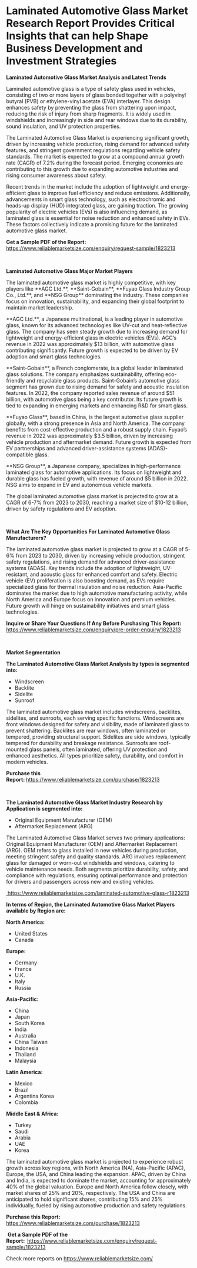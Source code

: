 <p><h1>Laminated Automotive Glass Market Research Report Provides Critical Insights that can help Shape Business Development and Investment Strategies</h1></p><p><strong>Laminated Automotive Glass Market Analysis and Latest Trends</strong></p>
<p><p>Laminated automotive glass is a type of safety glass used in vehicles, consisting of two or more layers of glass bonded together with a polyvinyl butyral (PVB) or ethylene-vinyl acetate (EVA) interlayer. This design enhances safety by preventing the glass from shattering upon impact, reducing the risk of injury from sharp fragments. It is widely used in windshields and increasingly in side and rear windows due to its durability, sound insulation, and UV protection properties.</p><p>The Laminated Automotive Glass Market is experiencing significant growth, driven by increasing vehicle production, rising demand for advanced safety features, and stringent government regulations regarding vehicle safety standards. The market is expected to grow at a compound annual growth rate (CAGR) of 7.2% during the forecast period. Emerging economies are contributing to this growth due to expanding automotive industries and rising consumer awareness about safety.</p><p>Recent trends in the market include the adoption of lightweight and energy-efficient glass to improve fuel efficiency and reduce emissions. Additionally, advancements in smart glass technology, such as electrochromic and heads-up display (HUD) integrated glass, are gaining traction. The growing popularity of electric vehicles (EVs) is also influencing demand, as laminated glass is essential for noise reduction and enhanced safety in EVs. These factors collectively indicate a promising future for the laminated automotive glass market.</p></p>
<p><strong>Get a Sample PDF of the Report:&nbsp;</strong> <a href="https://www.reliablemarketsize.com/enquiry/request-sample/1823213?utm_campaign=2038&utm_medium=2&utm_source=Github&utm_content=ia&utm_term=21012025&utm_id=laminated-automotive-glass">https://www.reliablemarketsize.com/enquiry/request-sample/1823213</a></p>
<p>&nbsp;</p>
<p><strong>Laminated Automotive Glass Major Market Players</strong></p>
<p><p>The laminated automotive glass market is highly competitive, with key players like **AGC Ltd.**, **Saint-Gobain**, **Fuyao Glass Industry Group Co., Ltd.**, and **NSG Group** dominating the industry. These companies focus on innovation, sustainability, and expanding their global footprint to maintain market leadership.</p><p>**AGC Ltd.**, a Japanese multinational, is a leading player in automotive glass, known for its advanced technologies like UV-cut and heat-reflective glass. The company has seen steady growth due to increasing demand for lightweight and energy-efficient glass in electric vehicles (EVs). AGC’s revenue in 2022 was approximately $13 billion, with automotive glass contributing significantly. Future growth is expected to be driven by EV adoption and smart glass technologies.</p><p>**Saint-Gobain**, a French conglomerate, is a global leader in laminated glass solutions. The company emphasizes sustainability, offering eco-friendly and recyclable glass products. Saint-Gobain’s automotive glass segment has grown due to rising demand for safety and acoustic insulation features. In 2022, the company reported sales revenue of around $51 billion, with automotive glass being a key contributor. Its future growth is tied to expanding in emerging markets and enhancing R&D for smart glass.</p><p>**Fuyao Glass**, based in China, is the largest automotive glass supplier globally, with a strong presence in Asia and North America. The company benefits from cost-effective production and a robust supply chain. Fuyao’s revenue in 2022 was approximately $3.5 billion, driven by increasing vehicle production and aftermarket demand. Future growth is expected from EV partnerships and advanced driver-assistance systems (ADAS)-compatible glass.</p><p>**NSG Group**, a Japanese company, specializes in high-performance laminated glass for automotive applications. Its focus on lightweight and durable glass has fueled growth, with revenue of around $5 billion in 2022. NSG aims to expand in EV and autonomous vehicle markets.</p><p>The global laminated automotive glass market is projected to grow at a CAGR of 6-7% from 2023 to 2030, reaching a market size of $10-12 billion, driven by safety regulations and EV adoption.</p></p>
<p>&nbsp;</p>
<p><strong>What Are The Key Opportunities For Laminated Automotive Glass Manufacturers?</strong></p>
<p><p>The laminated automotive glass market is projected to grow at a CAGR of 5-6% from 2023 to 2030, driven by increasing vehicle production, stringent safety regulations, and rising demand for advanced driver-assistance systems (ADAS). Key trends include the adoption of lightweight, UV-resistant, and acoustic glass for enhanced comfort and safety. Electric vehicle (EV) proliferation is also boosting demand, as EVs require specialized glass for thermal insulation and noise reduction. Asia-Pacific dominates the market due to high automotive manufacturing activity, while North America and Europe focus on innovation and premium vehicles. Future growth will hinge on sustainability initiatives and smart glass technologies.</p></p>
<p><strong>Inquire or Share Your Questions If Any Before Purchasing This Report:</strong> <a href="https://www.reliablemarketsize.com/enquiry/pre-order-enquiry/1823213?utm_campaign=2038&utm_medium=2&utm_source=Github&utm_content=ia&utm_term=21012025&utm_id=laminated-automotive-glass">https://www.reliablemarketsize.com/enquiry/pre-order-enquiry/1823213</a></p>
<p>&nbsp;</p>
<p><strong>Market Segmentation</strong></p>
<p><strong>The Laminated Automotive Glass Market Analysis by types is segmented into:</strong></p>
<p><ul><li>Windscreen</li><li>Backlite</li><li>Sidelite</li><li>Sunroof</li></ul></p>
<p><p>The laminated automotive glass market includes windscreens, backlites, sidelites, and sunroofs, each serving specific functions. Windscreens are front windows designed for safety and visibility, made of laminated glass to prevent shattering. Backlites are rear windows, often laminated or tempered, providing structural support. Sidelites are side windows, typically tempered for durability and breakage resistance. Sunroofs are roof-mounted glass panels, often laminated, offering UV protection and enhanced aesthetics. All types prioritize safety, durability, and comfort in modern vehicles.</p></p>
<p><strong>Purchase this Report:&nbsp;</strong><a href="https://www.reliablemarketsize.com/purchase/1823213?utm_campaign=2038&utm_medium=2&utm_source=Github&utm_content=ia&utm_term=21012025&utm_id=laminated-automotive-glass">https://www.reliablemarketsize.com/purchase/1823213</a></p>
<p>&nbsp;</p>
<p><strong>The Laminated Automotive Glass Market Industry Research by Application is segmented into:</strong></p>
<p><ul><li>Original Equipment Manufacturer (OEM)</li><li>Aftermarket Replacement (ARG)</li></ul></p>
<p><p>The Laminated Automotive Glass Market serves two primary applications: Original Equipment Manufacturer (OEM) and Aftermarket Replacement (ARG). OEM refers to glass installed in new vehicles during production, meeting stringent safety and quality standards. ARG involves replacement glass for damaged or worn-out windshields and windows, catering to vehicle maintenance needs. Both segments prioritize durability, safety, and compliance with regulations, ensuring optimal performance and protection for drivers and passengers across new and existing vehicles.</p></p>
<p><a href="https://www.reliablemarketsize.com/laminated-automotive-glass-r1823213?utm_campaign=2038&utm_medium=2&utm_source=Github&utm_content=ia&utm_term=21012025&utm_id=laminated-automotive-glass">&nbsp;https://www.reliablemarketsize.com/laminated-automotive-glass-r1823213</a></p>
<p><strong>In terms of Region, the Laminated Automotive Glass Market Players available by Region are:</strong></p>
<p>
    <p> <strong> North America: </strong>
        <ul>
            <li>United States</li>
            <li>Canada</li>
        </ul>
        </p> 
    <p> <strong> Europe: </strong>
        <ul>
            <li>Germany</li>
            <li>France</li>
            <li>U.K.</li>
            <li>Italy</li>
            <li>Russia</li>
        </ul>
        </p> 
    <p> <strong> Asia-Pacific: </strong>
        <ul>
            <li>China</li>
            <li>Japan</li>
            <li>South Korea</li>
            <li>India</li>
            <li>Australia</li>
            <li>China Taiwan</li>
            <li>Indonesia</li>
            <li>Thailand</li>
            <li>Malaysia</li>
        </ul>
        </p> 
    <p> <strong> Latin America: </strong>
        <ul>
            <li>Mexico</li>
            <li>Brazil</li>
            <li>Argentina Korea</li>
            <li>Colombia</li>
        </ul>
        </p> 
    <p> <strong> Middle East & Africa: </strong>
        <ul>
            <li>Turkey</li>
            <li>Saudi</li>
            <li>Arabia</li>
            <li>UAE</li>
            <li>Korea</li>
        </ul>
    </p>
    </p>
<p><p>The laminated automotive glass market is projected to experience robust growth across key regions, with North America (NA), Asia-Pacific (APAC), Europe, the USA, and China leading the expansion. APAC, driven by China and India, is expected to dominate the market, accounting for approximately 40% of the global valuation. Europe and North America follow closely, with market shares of 25% and 20%, respectively. The USA and China are anticipated to hold significant shares, contributing 15% and 25% individually, fueled by rising automotive production and safety regulations.</p></p>
<p><strong>Purchase this Report: </strong><a href="https://www.reliablemarketsize.com/purchase/1823213?utm_campaign=2038&utm_medium=2&utm_source=Github&utm_content=ia&utm_term=21012025&utm_id=laminated-automotive-glass">https://www.reliablemarketsize.com/purchase/1823213</a></p>
<p>&nbsp;<strong>Get a Sample PDF of the Report:&nbsp;&nbsp;</strong><a href="https://www.reliablemarketsize.com/enquiry/request-sample/1823213?utm_campaign=2038&utm_medium=2&utm_source=Github&utm_content=ia&utm_term=21012025&utm_id=laminated-automotive-glass">https://www.reliablemarketsize.com/enquiry/request-sample/1823213</a></p>
<p><strong></strong></p>
<p>Check more reports on <a href="https://www.reliablemarketsize.com/?utm_campaign=2038&utm_medium=2&utm_source=Github&utm_content=ia&utm_term=21012025&utm_id=laminated-automotive-glass">https://www.reliablemarketsize.com/</a></p>